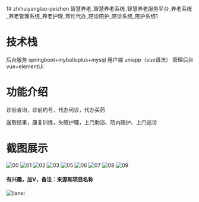1# zhihuiyanglao-peizhen
智慧养老_智慧养老系统_智慧养老服务平台_养老系统_养老管理系统_养老护理_帮忙代办_陪诊陪护_陪诊系统_陪护系统1

# 技术栈

后台服务 springboot+mybatisplus+mysql
用户端 uniapp（vue语法）
管理后台 vue+elementUi

# 功能介绍

诊前咨询，诊前约号，代办问诊，代办买药

送取结果，康复训练，失眠护理，上门助浴、院内陪护、上门巡诊

# 截图展示

![00](https://github.com/user-attachments/assets/b141ca3a-76c8-4b22-afe6-cc577111de2a)
![01](https://github.com/user-attachments/assets/d8a88a8a-fd3f-4915-bd1a-d3a5df3880eb)
![02](https://github.com/user-attachments/assets/c92e454b-dc4d-4f80-91ee-aa1efbf0874a)
![03](https://github.com/user-attachments/assets/a9784f54-8e0a-4171-9d4a-b247ff7b43c4)
![05](https://github.com/user-attachments/assets/f427eb0a-bd54-4e91-9d6c-253cf1f07353)
![06](https://github.com/user-attachments/assets/2b9066f0-b459-4ba5-b5cf-d682206a866c)
![07](https://github.com/user-attachments/assets/beeff904-ef84-4ed2-abe5-114bdfc684c5)
![08](https://github.com/user-attachments/assets/fcd3caac-eaee-41cb-aa6c-965fb5ab8205)
![09](https://github.com/user-attachments/assets/5366d62c-eedf-4c77-93df-782fb6a49433)
#### 有兴趣，加V，备注：来源和项目名称
![lianxi](https://github.com/user-attachments/assets/9e517f5a-5c4a-4e1a-942e-07cc73245487)















